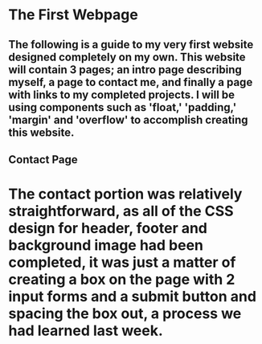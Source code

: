 # The First Webpage

## The following is a guide to my very first website designed completely on my own. This website will contain 3 pages; an intro page describing myself, a page to contact me, and finally a page with links to my completed projects. I will be using components such as 'float,' 'padding,' 'margin' and 'overflow' to accomplish creating this website.

## Contact Page
# The contact portion was relatively straightforward, as all of the CSS design for header, footer and background image had been completed, it was just a matter of creating a box on the page with 2 input forms and a submit button and spacing the box out, a process we had learned last week.